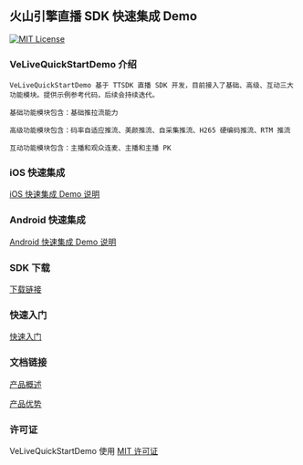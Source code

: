 ## 火山引擎直播 SDK 快速集成 Demo
[![MIT License](https://img.shields.io/badge/license-MIT-green.svg?style=flat)](https://raw.githubusercontent.com/volcengine/VeLiveQuickStartDemo/blob/master/LICENSE)

### VeLiveQuickStartDemo 介绍

    VeLiveQuickStartDemo 基于 TTSDK 直播 SDK 开发，目前接入了基础、高级、互动三大功能模块。提供示例参考代码，后续会持续迭代。
    
    基础功能模块包含：基础推拉流能力
    
    高级功能模块包含：码率自适应推流、美颜推流、自采集推流、H265 硬编码推流、RTM 推流
    
    互动功能模块包含：主播和观众连麦、主播和主播 PK

### iOS 快速集成

[iOS 快速集成 Demo 说明](./iOS/README.md)


### Android 快速集成

[Android 快速集成 Demo 说明](./Android/README.md)


### SDK 下载

[下载链接](https://www.volcengine.com/docs/6469/81447)

### 快速入门

[快速入门](https://www.volcengine.com/docs/6469/71115)

### 文档链接

[产品概述](https://www.volcengine.com/docs/6469/76298)

[产品优势](https://www.volcengine.com/docs/6469/76301)


### 许可证
VeLiveQuickStartDemo 使用 [MIT 许可证](LICENSE)


